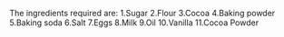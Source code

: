 The ingredients required are:
 1.Sugar 
 2.Flour 
 3.Cocoa 
 4.Baking powder
 5.Baking soda 
 6.Salt
 7.Eggs
 8.Milk
 9.Oil
 10.Vanilla
 11.Cocoa Powder
